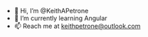 - 👋 Hi, I’m @KeithAPetrone
- 🌱 I’m currently learning Angular
- 📫 Reach me at keithpetrone@outlook.com

<!---
KeithAPetrone/KeithAPetrone is a ✨ special ✨ repository because its `README.md` (this file) appears on your GitHub profile.
You can click the Preview link to take a look at your changes.
--->
